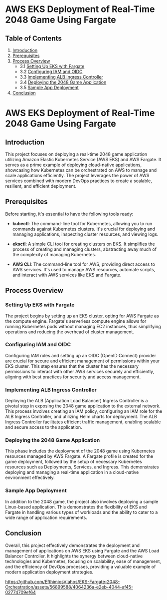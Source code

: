 # AWS EKS Deployment of Real-Time 2048 Game Using Fargate

## Table of Contents

1. [Introduction](#introduction)
2. [Prerequisites](#prerequisites)
3. [Process Overview](#process-overview)
   - 3.1 [Setting Up EKS with Fargate](#setting-up-eks-with-fargate)
   - 3.2 [Configuring IAM and OIDC](#configuring-iam-and-oidc)
   - 3.3 [Implementing ALB Ingress Controller](#implementing-alb-ingress-controller)
   - 3.4 [Deploying the 2048 Game Application](#deploying-the-2048-game-application)
   - 3.5 [Sample App Deployment](#sample-app-deployment)
4. [Conclusion](#conclusion)

# AWS EKS Deployment of Real-Time 2048 Game Using Fargate

## Introduction

This project focuses on deploying a real-time 2048 game application utilizing Amazon Elastic Kubernetes Service (AWS EKS) and AWS Fargate. It serves as a prime example of deploying cloud-native applications, showcasing how Kubernetes can be orchestrated on AWS to manage and scale applications efficiently. The project leverages the power of AWS services combined with modern DevOps practices to create a scalable, resilient, and efficient deployment.

## Prerequisites

Before starting, it's essential to have the following tools ready:

- **kubectl**: The command-line tool for Kubernetes, allowing you to run commands against Kubernetes clusters. It's crucial for deploying and managing applications, inspecting cluster resources, and viewing logs.
  
- **eksctl**: A simple CLI tool for creating clusters on EKS. It simplifies the process of creating and managing clusters, abstracting away much of the complexity of managing Kubernetes.
  
- **AWS CLI**: The command-line tool for AWS, providing direct access to AWS services. It's used to manage AWS resources, automate scripts, and interact with AWS services like EKS and Fargate.

## Process Overview

### Setting Up EKS with Fargate

The project begins by setting up an EKS cluster, opting for AWS Fargate as the compute engine. Fargate's serverless compute engine allows for running Kubernetes pods without managing EC2 instances, thus simplifying operations and reducing the overhead of cluster management.

### Configuring IAM and OIDC

Configuring IAM roles and setting up an OIDC (OpenID Connect) provider are crucial for secure and efficient management of permissions within your EKS cluster. This step ensures that the cluster has the necessary permissions to interact with other AWS services securely and efficiently, aligning with best practices for security and access management.

### Implementing ALB Ingress Controller

Deploying the ALB (Application Load Balancer) Ingress Controller is a pivotal step in exposing the 2048 game application to the external network. This process involves creating an IAM policy, configuring an IAM role for the ALB Ingress Controller, and utilizing Helm charts for deployment. The ALB Ingress Controller facilitates efficient traffic management, enabling scalable and secure access to the application.

### Deploying the 2048 Game Application

This phase includes the deployment of the 2048 game using Kubernetes resources managed by AWS Fargate. A Fargate profile is created for the game deployment, followed by the setup of necessary Kubernetes resources such as Deployments, Services, and Ingress. This demonstrates deploying and managing a real-time application in a cloud-native environment effectively.

### Sample App Deployment

In addition to the 2048 game, the project also involves deploying a sample Linux-based application. This demonstrates the flexibility of EKS and Fargate in handling various types of workloads and the ability to cater to a wide range of application requirements.

## Conclusion

Overall, this project effectively demonstrates the deployment and management of applications on AWS EKS using Fargate and the AWS Load Balancer Controller. It highlights the synergy between cloud-native technologies and Kubernetes, focusing on scalability, ease of management, and the efficiency of DevOps processes, providing a valuable example of modern application deployment strategies.




https://github.com/EfthimiosVlahos/EKS-Fargate-2048-Orchestration/assets/56899588/4064236a-e2eb-4044-af45-02774709ef64

